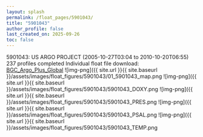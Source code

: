 ```yaml
---
layout: splash
permalink: /float_pages/5901043/
title: "5901043"
author_profile: false
last_created_on: 2025-09-26
toc: false
---
```

 
5901043: US ARGO PROJECT (2005-10-27T03:04 to 2010-10-20T06:55)
237 profiles completed
Individual float file download: [BGC_Argo_Plus_Global](https://ftp.soest.hawaii.edu/bgc_argo_plus/Individual_Floats/outliers_removed/5901043_Sprof_processed.nc)
![img-png]({{ site.url }}{{ site.baseurl }}/assets/images/float_figures/5901043/01_5901043_map.png
![img-png]({{ site.url }}{{ site.baseurl }}/assets/images/float_figures/5901043/5901043_DOXY.png
![img-png]({{ site.url }}{{ site.baseurl }}/assets/images/float_figures/5901043/5901043_PRES.png
![img-png]({{ site.url }}{{ site.baseurl }}/assets/images/float_figures/5901043/5901043_PSAL.png
![img-png]({{ site.url }}{{ site.baseurl }}/assets/images/float_figures/5901043/5901043_TEMP.png
